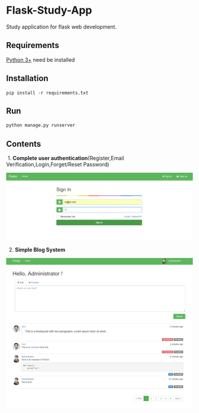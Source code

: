 # Flask-Study-App
Study application for flask web development.

## Requirements

[Python 3+](https://www.python.org/downloads/) need be installed

## Installation
```
pip install -r requirements.txt
```

## Run

```bash	
python manage.py runserver
```

## Contents

  1. **Complete user authentication**(Register,Email Verification,Login,Forget/Reset Password)
  
  ![alt text](https://github.com/luisxiaomai/Images/blob/master/Flask_Study_App/login.png)

  2. **Simple Blog System** 
  
  ![alt text](https://github.com/luisxiaomai/Images/blob/master/Flask_Study_App/markdown.png)

 


